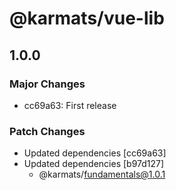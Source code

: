 # @karmats/vue-lib

## 1.0.0

### Major Changes

- cc69a63: First release

### Patch Changes

- Updated dependencies [cc69a63]
- Updated dependencies [b97d127]
  - @karmats/fundamentals@1.0.1
